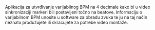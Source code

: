 Aplikacija za utvrđivanje varijabilnog BPM na 4 decimale kako bi u video sinkronizaciji markeri bili postavljeni točno na beatove.
Informaciju o varijabilnom BPM unosite u software za obradu zvuka te ju na taj način neznato produžujete ili skraćujete za potrebe video montaže.
